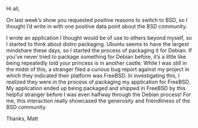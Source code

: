 

Hi all,

On last week’s show you requested positive reasons to switch to BSD, so I thought I’d write in with one positive data point about the BSD community.

I wrote an application I thought would be of use to others beyond myself, so I started to think about distro packaging. Ubuntu seems to have the largest mindshare these days, so I started the process of packaging it for Debian. If you’ve never tried to package something for Debian before, it’s a little like being repeatedly told your princess is in another castle. While I was still in the midst of this, a stranger filed a curious bug report against my project in which they indicated their platform was FreeBSD. In investigating this, I realized they were in the process of packaging my application for FreeBSD. My application ended up being packaged and shipped in FreeBSD by this helpful stranger before I was even halfway through the Debian process! For me, this interaction really showcased the generosity and friendliness of the BSD community.

Thanks,
Matt

